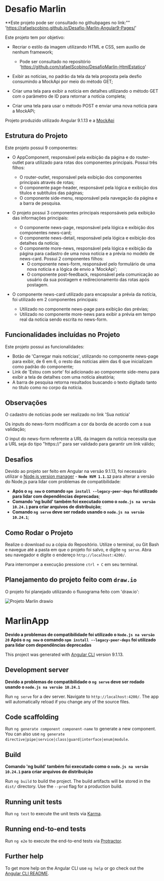 # Desafio Marlin

**Este projeto pode ser consultado no githubpages no link:"" 'https://rafaelscobino.github.io/Desafio-Marlin-Angular9-Pages/'

Este projeto tem por objetivo:
- Recriar o estilo da imagem  utilizando HTML e CSS, sem auxílio de nenhum framework;
    - Pode ser consultado no repositório 'https://github.com/rafaelScobino/DesafioMarlin-HtmlEstatico'
      
- Exibir as notícias, no padrão da tela da tela proposta pela desfio consumindo a MockApi por meio do método GET;
- Criar uma tela para exibir a notícia em detalhes utilizando o método GET com o parâmetro de ID para retornar a notícia completa;
- Criar uma tela para usar o método POST e enviar uma nova notícia para a MockAPi;

Projeto produzido utilizado Angular 9.1.13 e a [MockApi](https://5cf9ae9df26e8c00146cff8d.mockapi.io/api/v1/post)

## Estrutura do Projeto

Este projeto possui 9 componentes:
- O AppComponent, responsável pela exibição da página e do router-outlet para utilizado para rotas dos componentes principais. Possui três filhos:
  - O router-outlet, responsável pela exibição dos componentes principais através de rotas;
  - O componente page-header, responsável pela lógica e exibição dos títulos e subtítulos das páginas;
  - O componente side-menu, responsável pela navegação da página e a barra de pesquisa.

- O projeto possui 3 componentes principais responsáveis pela exibição das informações principais:
  - O componente news-page, responsável pela lógica e exibição dos componentes news-card;
  - O componente news-detail, responsável pela lógica e exibição dos detalhes da notícia;
  - O componente more-news, responsável pela lógica e exibição da página para cadastro de uma nova notícia e a prévia no modelo de news-card. Possui 2 componentes filhos:
    - O componente news-form, responsável pelo formulário de uma nova noticia e a lógica de envio a 'MockApi';  
    - O componente post-feedback, responsável pela comunicação ao usuário da sua postagem e redirecionamento das rotas após postagem.

- O componente news-card utilizado para encapsular a prévia da notícia, foi utilizado em 2 componentes principais:
  - Utilizado no componente news-page para exibição das prévias;
  - Utilizado no componente more-news para exibir a prévia em tempo real da noticia sendo escrita no news-form.

## Funcionalidades incluídas no Projeto

Este projeto possui as funcionalidades:
- Botão de 'Carregar mais notícias', utilizando no componente news-page para exibir, de 6 em 6, o resto das notícias além das 6 que inicializam como padrão do componente;
- Link de 'Estou com sorte' foi adicionado ao componente side-menu para exibir a tela de detalhes com uma notícia aleatória;
- A barra de pesquisa retorna resultados buscando o texto digitado tanto no titulo como no corpo da notícia.

## Observações

O cadastro de notícias pode ser realizado no link 'Sua notícia'

Os inputs do news-form modificam a cor da borda de acordo com a sua validação;

O input do news-form referente a URL da imagem da notícia necessita que a URL seja do tipo "https://" para ser validado para garantir um link válido;

## Desafios

Devido ao projeto ser feito em Angular na versão 9.1.13, foi necessário utilizar o [Node.js version manager](https://github.com/coreybutler/nvm-windows) -  **`Node NVM 1.1.12`**
para alterar a versão do Node.js para lidar com problemas de compatibilidade:
  - **Após o `ng new` o comando `npm install --legacy-peer-deps` foi utilizado para lidar com dependências deprecadas**;
  - **Comando 'ng build' também foi executado como o `node.js na versão 10.24.1` para criar arquivos de distribuição**;
  - **Comando `ng serve` deve ser rodado usando o `node.js na versão 10.24.1`**;

## Como Rodar o Projeto

Realize o download ou a cópia do Repositório. Utilize o terminal, ou Git Bash e navegue até a pasta em que o projeto foi salvo, e digite `ng serve`. 
Abra seu navegador e digite o endereço `http://localhost:4200/`. 

Para interromper a execução pressione `ctrl + C` em seu terminal.

## Planejamento do projeto feito com `draw.io`

O projeto foi planejado utilizando o fluxograma feito com 'draw.io':

![Projeto Marlin drawio](https://github.com/user-attachments/assets/2fb31914-c7b4-4ed2-b975-19953078d29a)


# MarlinApp

  **Devido a problemas de compatibilidade foi utilizado o `Node.js na versão 20`**
  **Após o `ng new` o comando `npm install --legacy-peer-deps` foi utilizado para lidar com dependências deprecadas**
  
This project was generated with [Angular CLI](https://github.com/angular/angular-cli) version 9.1.13.

## Development server

**Devido a problemas de compatibilidade o `ng serve` deve ser rodado usando o `node.js na versão 10.24.1`**

Run `ng serve` for a dev server. Navigate to `http://localhost:4200/`. The app will automatically reload if you change any of the source files.

## Code scaffolding

Run `ng generate component component-name` to generate a new component. You can also use `ng generate directive|pipe|service|class|guard|interface|enum|module`.

## Build

**Comando 'ng build' também foi executado como o `node.js na versão 10.24.1` para criar arquivos de distribuição**

Run `ng build` to build the project. The build artifacts will be stored in the `dist/` directory. Use the `--prod` flag for a production build.

## Running unit tests

Run `ng test` to execute the unit tests via [Karma](https://karma-runner.github.io).

## Running end-to-end tests

Run `ng e2e` to execute the end-to-end tests via [Protractor](http://www.protractortest.org/).

## Further help

To get more help on the Angular CLI use `ng help` or go check out the [Angular CLI README](https://github.com/angular/angular-cli/blob/master/README.md).



